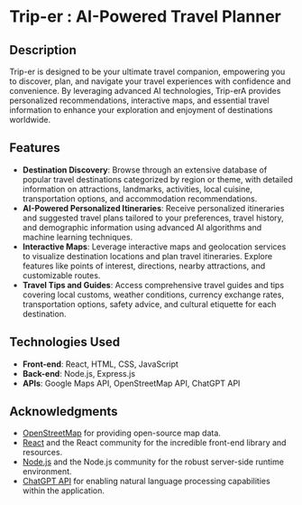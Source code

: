 
# Trip-er : AI-Powered Travel Planner
## Description

Trip-er is designed to be your ultimate travel companion, empowering you to discover, plan, and navigate your travel experiences with confidence and convenience. By leveraging advanced AI technologies, Trip-erA provides personalized recommendations, interactive maps, and essential travel information to enhance your exploration and enjoyment of destinations worldwide.

## Features

- **Destination Discovery**: Browse through an extensive database of popular travel destinations categorized by region or theme, with detailed information on attractions, landmarks, activities, local cuisine, transportation options, and accommodation recommendations.
- **AI-Powered Personalized Itineraries**: Receive personalized itineraries and suggested travel plans tailored to your preferences, travel history, and demographic information using advanced AI algorithms and machine learning techniques.
- **Interactive Maps**: Leverage interactive maps and geolocation services to visualize destination locations and plan travel itineraries. Explore features like points of interest, directions, nearby attractions, and customizable routes.
- **Travel Tips and Guides**: Access comprehensive travel guides and tips covering local customs, weather conditions, currency exchange rates, transportation options, safety advice, and cultural etiquette for each destination.

## Technologies Used

- **Front-end**: React, HTML, CSS, JavaScript
- **Back-end**: Node.js, Express.js
- **APIs**: Google Maps API, OpenStreetMap API, ChatGPT API


## Acknowledgments

- [OpenStreetMap](https://www.openstreetmap.org/) for providing open-source map data.
- [React](https://reactjs.org/) and the React community for the incredible front-end library and resources.
- [Node.js](https://nodejs.org/) and the Node.js community for the robust server-side runtime environment.
- [ChatGPT API](https://openai.com/blog/chatgpt/) for enabling natural language processing capabilities within the application.
